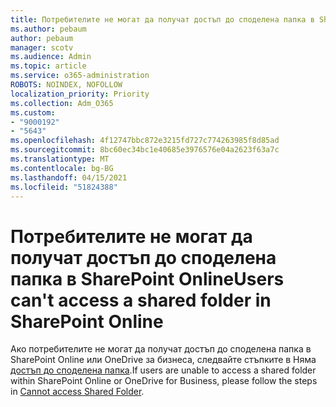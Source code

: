 ```yaml
---
title: Потребителите не могат да получат достъп до споделена папка в SharePoint Online
ms.author: pebaum
author: pebaum
manager: scotv
ms.audience: Admin
ms.topic: article
ms.service: o365-administration
ROBOTS: NOINDEX, NOFOLLOW
localization_priority: Priority
ms.collection: Adm_O365
ms.custom:
- "9000192"
- "5643"
ms.openlocfilehash: 4f12747bbc872e3215fd727c774263985f8d85ad
ms.sourcegitcommit: 8bc60ec34bc1e40685e3976576e04a2623f63a7c
ms.translationtype: MT
ms.contentlocale: bg-BG
ms.lasthandoff: 04/15/2021
ms.locfileid: "51824388"
---
```

# <a name="users-cant-access-a-shared-folder-in-sharepoint-online"></a><span data-ttu-id="42b50-102">Потребителите не могат да получат достъп до споделена папка в SharePoint Online</span><span class="sxs-lookup"><span data-stu-id="42b50-102">Users can't access a shared folder in SharePoint Online</span></span>

<span data-ttu-id="42b50-103">Ако потребителите не могат да получат достъп до споделена папка в SharePoint Online или OneDrive за бизнеса, следвайте стъпките в Няма [достъп до споделена папка](https://docs.microsoft.com/sharepoint/troubleshoot/sharing-and-permissions/cannot-access-shared-folder).</span><span class="sxs-lookup"><span data-stu-id="42b50-103">If users are unable to access a shared folder within SharePoint Online or OneDrive for Business, please follow the steps in [Cannot access Shared Folder](https://docs.microsoft.com/sharepoint/troubleshoot/sharing-and-permissions/cannot-access-shared-folder).</span></span>
